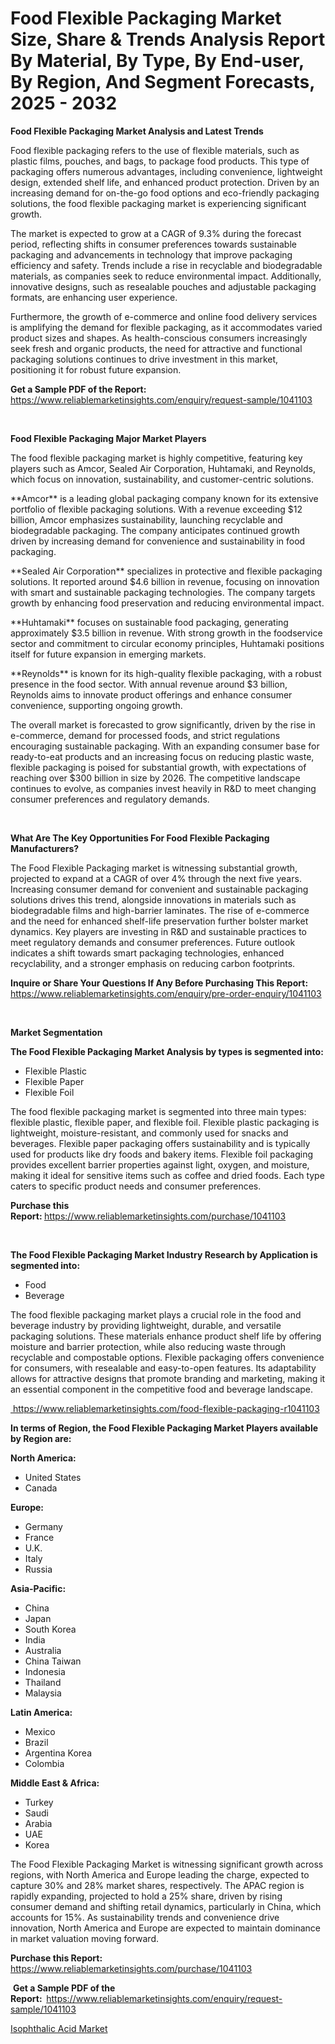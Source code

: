 <p><h1>Food Flexible Packaging Market Size, Share & Trends Analysis Report By Material, By Type, By End-user, By Region, And Segment Forecasts, 2025 - 2032</h1></p><p><strong>Food Flexible Packaging Market Analysis and Latest Trends</strong></p>
<p><p>Food flexible packaging refers to the use of flexible materials, such as plastic films, pouches, and bags, to package food products. This type of packaging offers numerous advantages, including convenience, lightweight design, extended shelf life, and enhanced product protection. Driven by an increasing demand for on-the-go food options and eco-friendly packaging solutions, the food flexible packaging market is experiencing significant growth.</p><p>The market is expected to grow at a CAGR of 9.3% during the forecast period, reflecting shifts in consumer preferences towards sustainable packaging and advancements in technology that improve packaging efficiency and safety. Trends include a rise in recyclable and biodegradable materials, as companies seek to reduce environmental impact. Additionally, innovative designs, such as resealable pouches and adjustable packaging formats, are enhancing user experience.</p><p>Furthermore, the growth of e-commerce and online food delivery services is amplifying the demand for flexible packaging, as it accommodates varied product sizes and shapes. As health-conscious consumers increasingly seek fresh and organic products, the need for attractive and functional packaging solutions continues to drive investment in this market, positioning it for robust future expansion.</p></p>
<p><strong>Get a Sample PDF of the Report:&nbsp;</strong> <a href="https://www.reliablemarketinsights.com/enquiry/request-sample/1041103?utm_campaign=3031&utm_medium=2&utm_source=Github&utm_content=ia&utm_term=01042025&utm_id=food-flexible-packaging">https://www.reliablemarketinsights.com/enquiry/request-sample/1041103</a></p>
<p>&nbsp;</p>
<p><strong>Food Flexible Packaging Major Market Players</strong></p>
<p><p>The food flexible packaging market is highly competitive, featuring key players such as Amcor, Sealed Air Corporation, Huhtamaki, and Reynolds, which focus on innovation, sustainability, and customer-centric solutions. </p><p>**Amcor** is a leading global packaging company known for its extensive portfolio of flexible packaging solutions. With a revenue exceeding $12 billion, Amcor emphasizes sustainability, launching recyclable and biodegradable packaging. The company anticipates continued growth driven by increasing demand for convenience and sustainability in food packaging.</p><p>**Sealed Air Corporation** specializes in protective and flexible packaging solutions. It reported around $4.6 billion in revenue, focusing on innovation with smart and sustainable packaging technologies. The company targets growth by enhancing food preservation and reducing environmental impact.</p><p>**Huhtamaki** focuses on sustainable food packaging, generating approximately $3.5 billion in revenue. With strong growth in the foodservice sector and commitment to circular economy principles, Huhtamaki positions itself for future expansion in emerging markets.</p><p>**Reynolds** is known for its high-quality flexible packaging, with a robust presence in the food sector. With annual revenue around $3 billion, Reynolds aims to innovate product offerings and enhance consumer convenience, supporting ongoing growth.</p><p>The overall market is forecasted to grow significantly, driven by the rise in e-commerce, demand for processed foods, and strict regulations encouraging sustainable packaging. With an expanding consumer base for ready-to-eat products and an increasing focus on reducing plastic waste, flexible packaging is poised for substantial growth, with expectations of reaching over $300 billion in size by 2026. The competitive landscape continues to evolve, as companies invest heavily in R&D to meet changing consumer preferences and regulatory demands.</p></p>
<p>&nbsp;</p>
<p><strong>What Are The Key Opportunities For Food Flexible Packaging Manufacturers?</strong></p>
<p><p>The Food Flexible Packaging market is witnessing substantial growth, projected to expand at a CAGR of over 4% through the next five years. Increasing consumer demand for convenient and sustainable packaging solutions drives this trend, alongside innovations in materials such as biodegradable films and high-barrier laminates. The rise of e-commerce and the need for enhanced shelf-life preservation further bolster market dynamics. Key players are investing in R&D and sustainable practices to meet regulatory demands and consumer preferences. Future outlook indicates a shift towards smart packaging technologies, enhanced recyclability, and a stronger emphasis on reducing carbon footprints.</p></p>
<p><strong>Inquire or Share Your Questions If Any Before Purchasing This Report:</strong> <a href="https://www.reliablemarketinsights.com/enquiry/pre-order-enquiry/1041103?utm_campaign=3031&utm_medium=2&utm_source=Github&utm_content=ia&utm_term=01042025&utm_id=food-flexible-packaging">https://www.reliablemarketinsights.com/enquiry/pre-order-enquiry/1041103</a></p>
<p>&nbsp;</p>
<p><strong>Market Segmentation</strong></p>
<p><strong>The Food Flexible Packaging Market Analysis by types is segmented into:</strong></p>
<p><ul><li>Flexible Plastic</li><li>Flexible Paper</li><li>Flexible Foil</li></ul></p>
<p><p>The food flexible packaging market is segmented into three main types: flexible plastic, flexible paper, and flexible foil. Flexible plastic packaging is lightweight, moisture-resistant, and commonly used for snacks and beverages. Flexible paper packaging offers sustainability and is typically used for products like dry foods and bakery items. Flexible foil packaging provides excellent barrier properties against light, oxygen, and moisture, making it ideal for sensitive items such as coffee and dried foods. Each type caters to specific product needs and consumer preferences.</p></p>
<p><strong>Purchase this Report:&nbsp;</strong><a href="https://www.reliablemarketinsights.com/purchase/1041103?utm_campaign=3031&utm_medium=2&utm_source=Github&utm_content=ia&utm_term=01042025&utm_id=food-flexible-packaging">https://www.reliablemarketinsights.com/purchase/1041103</a></p>
<p>&nbsp;</p>
<p><strong>The Food Flexible Packaging Market Industry Research by Application is segmented into:</strong></p>
<p><ul><li>Food</li><li>Beverage</li></ul></p>
<p><p>The food flexible packaging market plays a crucial role in the food and beverage industry by providing lightweight, durable, and versatile packaging solutions. These materials enhance product shelf life by offering moisture and barrier protection, while also reducing waste through recyclable and compostable options. Flexible packaging offers convenience for consumers, with resealable and easy-to-open features. Its adaptability allows for attractive designs that promote branding and marketing, making it an essential component in the competitive food and beverage landscape.</p></p>
<p><a href="https://www.reliablemarketinsights.com/food-flexible-packaging-r1041103?utm_campaign=3031&utm_medium=2&utm_source=Github&utm_content=ia&utm_term=01042025&utm_id=food-flexible-packaging">&nbsp;https://www.reliablemarketinsights.com/food-flexible-packaging-r1041103</a></p>
<p><strong>In terms of Region, the Food Flexible Packaging Market Players available by Region are:</strong></p>
<p>
    <p> <strong> North America: </strong>
        <ul>
            <li>United States</li>
            <li>Canada</li>
        </ul>
        </p> 
    <p> <strong> Europe: </strong>
        <ul>
            <li>Germany</li>
            <li>France</li>
            <li>U.K.</li>
            <li>Italy</li>
            <li>Russia</li>
        </ul>
        </p> 
    <p> <strong> Asia-Pacific: </strong>
        <ul>
            <li>China</li>
            <li>Japan</li>
            <li>South Korea</li>
            <li>India</li>
            <li>Australia</li>
            <li>China Taiwan</li>
            <li>Indonesia</li>
            <li>Thailand</li>
            <li>Malaysia</li>
        </ul>
        </p> 
    <p> <strong> Latin America: </strong>
        <ul>
            <li>Mexico</li>
            <li>Brazil</li>
            <li>Argentina Korea</li>
            <li>Colombia</li>
        </ul>
        </p> 
    <p> <strong> Middle East & Africa: </strong>
        <ul>
            <li>Turkey</li>
            <li>Saudi</li>
            <li>Arabia</li>
            <li>UAE</li>
            <li>Korea</li>
        </ul>
    </p>
    </p>
<p><p>The Food Flexible Packaging Market is witnessing significant growth across regions, with North America and Europe leading the charge, expected to capture 30% and 28% market shares, respectively. The APAC region is rapidly expanding, projected to hold a 25% share, driven by rising consumer demand and shifting retail dynamics, particularly in China, which accounts for 15%. As sustainability trends and convenience drive innovation, North America and Europe are expected to maintain dominance in market valuation moving forward.</p></p>
<p><strong>Purchase this Report: </strong><a href="https://www.reliablemarketinsights.com/purchase/1041103?utm_campaign=3031&utm_medium=2&utm_source=Github&utm_content=ia&utm_term=01042025&utm_id=food-flexible-packaging">https://www.reliablemarketinsights.com/purchase/1041103</a></p>
<p>&nbsp;<strong>Get a Sample PDF of the Report:&nbsp;&nbsp;</strong><a href="https://www.reliablemarketinsights.com/enquiry/request-sample/1041103?utm_campaign=3031&utm_medium=2&utm_source=Github&utm_content=ia&utm_term=01042025&utm_id=food-flexible-packaging">https://www.reliablemarketinsights.com/enquiry/request-sample/1041103</a></p>
<p><strong></strong></p>
<p><p><a href="https://github.com/akrachveslov/Market-Research-Report-List-1/blob/main/isophthalic-acid-market.md?utm_campaign=3031&utm_medium=2&utm_source=Github&utm_content=ia&utm_term=01042025&utm_id=food-flexible-packaging">Isophthalic Acid Market</a></p></p>
